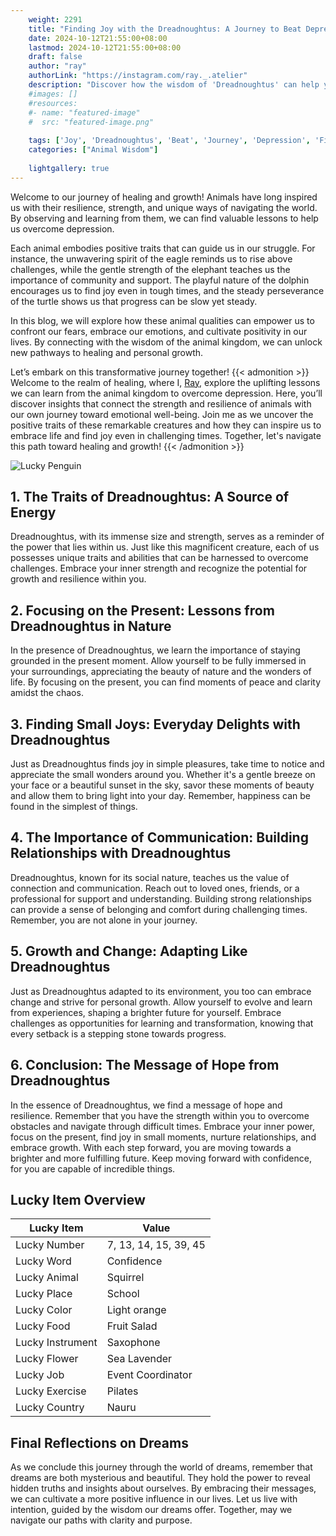 ```yaml
---
    weight: 2291
    title: "Finding Joy with the Dreadnoughtus: A Journey to Beat Depression"  # Assuming 'title' column exists
    date: 2024-10-12T21:55:00+08:00
    lastmod: 2024-10-12T21:55:00+08:00
    draft: false
    author: "ray"
    authorLink: "https://instagram.com/ray._.atelier"
    description: "Discover how the wisdom of 'Dreadnoughtus' can help you overcome depression and find joy in your life journey."
    #images: []
    #resources:
    #- name: "featured-image"
    #  src: "featured-image.png"
    
    tags: ['Joy', 'Dreadnoughtus', 'Beat', 'Journey', 'Depression', 'Finding']
    categories: ["Animal Wisdom"]
    
    lightgallery: true
---
```

    
Welcome to our journey of healing and growth! Animals have long inspired us with their resilience, strength, and unique ways of navigating the world. By observing and learning from them, we can find valuable lessons to help us overcome depression.

Each animal embodies positive traits that can guide us in our struggle. For instance, the unwavering spirit of the eagle reminds us to rise above challenges, while the gentle strength of the elephant teaches us the importance of community and support. The playful nature of the dolphin encourages us to find joy even in tough times, and the steady perseverance of the turtle shows us that progress can be slow yet steady.

In this blog, we will explore how these animal qualities can empower us to confront our fears, embrace our emotions, and cultivate positivity in our lives. By connecting with the wisdom of the animal kingdom, we can unlock new pathways to healing and personal growth.

Let’s embark on this transformative journey together!
{{< admonition >}}
Welcome to the realm of healing, where I, [Ray](https://instagram.com/ray._.atelier), explore the uplifting lessons we can learn from the animal kingdom to overcome depression. Here, you’ll discover insights that connect the strength and resilience of animals with our own journey toward emotional well-being. Join me as we uncover the positive traits of these remarkable creatures and how they can inspire us to embrace life and find joy even in challenging times. Together, let's navigate this path toward healing and growth!
{{< /admonition >}}

![Lucky Penguin](https://cdn.pixabay.com/photo/2024/09/07/02/34/penguins-9028827_1280.jpg "Lucky Penguin")

## 1. The Traits of Dreadnoughtus: A Source of Energy
Dreadnoughtus, with its immense size and strength, serves as a reminder of the power that lies within us. Just like this magnificent creature, each of us possesses unique traits and abilities that can be harnessed to overcome challenges. Embrace your inner strength and recognize the potential for growth and resilience within you.

## 2. Focusing on the Present: Lessons from Dreadnoughtus in Nature
In the presence of Dreadnoughtus, we learn the importance of staying grounded in the present moment. Allow yourself to be fully immersed in your surroundings, appreciating the beauty of nature and the wonders of life. By focusing on the present, you can find moments of peace and clarity amidst the chaos.

## 3. Finding Small Joys: Everyday Delights with Dreadnoughtus
Just as Dreadnoughtus finds joy in simple pleasures, take time to notice and appreciate the small wonders around you. Whether it's a gentle breeze on your face or a beautiful sunset in the sky, savor these moments of beauty and allow them to bring light into your day. Remember, happiness can be found in the simplest of things.

## 4. The Importance of Communication: Building Relationships with Dreadnoughtus
Dreadnoughtus, known for its social nature, teaches us the value of connection and communication. Reach out to loved ones, friends, or a professional for support and understanding. Building strong relationships can provide a sense of belonging and comfort during challenging times. Remember, you are not alone in your journey.

## 5. Growth and Change: Adapting Like Dreadnoughtus
Just as Dreadnoughtus adapted to its environment, you too can embrace change and strive for personal growth. Allow yourself to evolve and learn from experiences, shaping a brighter future for yourself. Embrace challenges as opportunities for learning and transformation, knowing that every setback is a stepping stone towards progress.

## 6. Conclusion: The Message of Hope from Dreadnoughtus
In the essence of Dreadnoughtus, we find a message of hope and resilience. Remember that you have the strength within you to overcome obstacles and navigate through difficult times. Embrace your inner power, focus on the present, find joy in small moments, nurture relationships, and embrace growth. With each step forward, you are moving towards a brighter and more fulfilling future. Keep moving forward with confidence, for you are capable of incredible things.


## Lucky Item Overview
| Lucky Item          | Value              |
|---------------|--------------------|
| Lucky Number        | 7, 13, 14, 15, 39, 45  |
| Lucky Word          | Confidence |
| Lucky Animal        | Squirrel |
| Lucky Place         | School     |
| Lucky Color         | Light orange     |
| Lucky Food          | Fruit Salad      |
| Lucky Instrument    | Saxophone |
| Lucky Flower        | Sea Lavender    |
| Lucky Job           | Event Coordinator       |
| Lucky Exercise      | Pilates  |
| Lucky Country       | Nauru    |


##  Final Reflections on Dreams

As we conclude this journey through the world of dreams, remember that dreams are both mysterious and beautiful. They hold the power to reveal hidden truths and insights about ourselves. By embracing their messages, we can cultivate a more positive influence in our lives. Let us live with intention, guided by the wisdom our dreams offer. Together, may we navigate our paths with clarity and purpose.
